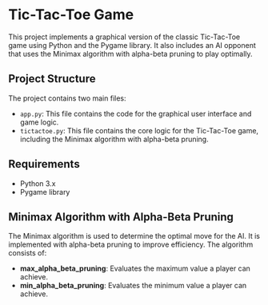 # Tic-Tac-Toe Game

This project implements a graphical version of the classic Tic-Tac-Toe game using Python and the Pygame library. It also includes an AI opponent that uses the Minimax algorithm with alpha-beta pruning to play optimally.

## Project Structure

The project contains two main files:
- `app.py`: This file contains the code for the graphical user interface and game logic.
- `tictactoe.py`: This file contains the core logic for the Tic-Tac-Toe game, including the Minimax algorithm with alpha-beta pruning.

## Requirements

- Python 3.x
- Pygame library

## Minimax Algorithm with Alpha-Beta Pruning

The Minimax algorithm is used to determine the optimal move for the AI. It is implemented with alpha-beta pruning to improve efficiency. The algorithm consists of:

- **max_alpha_beta_pruning**: Evaluates the maximum value a player can achieve.
- **min_alpha_beta_pruning**: Evaluates the minimum value a player can achieve.

